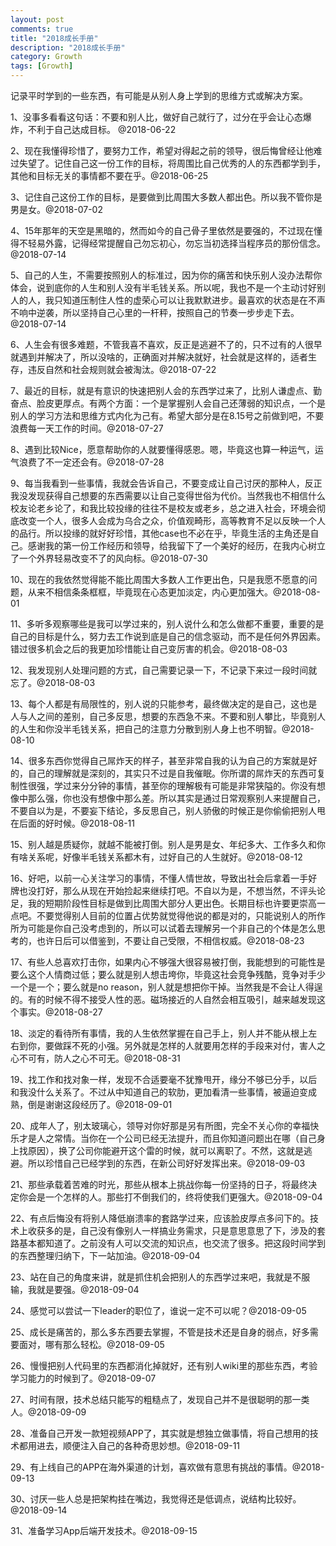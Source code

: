 ```yaml
---
layout: post
comments: true
title: "2018成长手册"
description: "2018成长手册"
category: Growth
tags: [Growth]
---
```



记录平时学到的一些东西，有可能是从别人身上学到的思维方式或解决方案。

<!--more-->



1、没事多看看这句话：不要和别人比，做好自己就行了，过分在乎会让心态爆炸，不利于自己达成目标。 @2018-06-22

2、现在我懂得珍惜了，要努力工作，希望对得起之前的领导，很后悔曾经让他难过失望了。记住自己这一份工作的目标，将周围比自己优秀的人的东西都学到手，其他和目标无关的事情都不要在乎。@2018-06-25

3、记住自己这份工作的目标，是要做到比周围大多数人都出色。所以我不管你是男是女。@2018-07-02

4、15年那年的天空是黑暗的，然而如今的自己骨子里依然是要强的，不过现在懂得不轻易外露，记得经常提醒自己勿忘初心，勿忘当初选择当程序员的那份信念。@2018-07-14

5、自己的人生，不需要按照别人的标准过，因为你的痛苦和快乐别人没办法帮你体会，说到底你的人生和别人没有半毛钱关系。所以呢，我也不是一个主动讨好别人的人，我只知道压制住人性的虚荣心可以让我默默进步。最喜欢的状态是在不声不响中逆袭，所以坚持自己心里的一杆秤，按照自己的节奏一步步走下去。 @2018-07-14

6、人生会有很多难题，不管我喜不喜欢，反正是逃避不了的，只不过有的人很早就遇到并解决了，所以没啥的，正确面对并解决就好，社会就是这样的，适者生存，违反自然和社会规则就会被淘汰。@2018-07-22

7、最近的目标，就是有意识的快速把别人会的东西学过来了，比别人谦虚点、勤奋点、脸皮更厚点。有两个方面：一个是掌握别人会自己还薄弱的知识点，一个是别人的学习方法和思维方式内化为己有。希望大部分是在8.15号之前做到吧，不要浪费每一天工作的时间。@2018-07-27

8、遇到比较Nice，愿意帮助你的人就要懂得感恩。嗯，毕竟这也算一种运气，运气浪费了不一定还会有。@2018-07-28

9、每当我看到一些事情，我就会告诉自己，不要变成让自己讨厌的那种人，反正我没发现获得自己想要的东西需要以让自己变得世俗为代价。当然我也不相信什么校友论老乡论了，和我比较投缘的往往不是校友或老乡，总之进入社会，环境会彻底改变一个人，很多人会成为乌合之众，价值观畸形，高等教育不足以反映一个人的品行。所以投缘的就好好珍惜，其他case也不必在乎，毕竟生活的主角还是自己。感谢我的第一份工作经历和领导，给我留下了一个美好的经历，在我内心树立了一个外界轻易改变不了的风向标。@2018-07-30

10、现在的我依然觉得能不能比周围大多数人工作更出色，只是我愿不愿意的问题，从来不相信条条框框，毕竟现在心态更加淡定，内心更加强大。@2018-08-01

11、多听多观察哪些是我可以学过来的，别人说什么和怎么做都不重要，重要的是自己的目标是什么，努力去工作说到底是自己的信念驱动，而不是任何外界因素。错过很多机会之后的我更加珍惜能让自己变厉害的机会。@2018-08-03

12、我发现别人处理问题的方式，自己需要记录一下，不记录下来过一段时间就忘了。@2018-08-03

13、每个人都是有局限性的，别人说的只能参考，最终做决定的是自己，这也是人与人之间的差别，自己多反思，想要的东西急不来。不要和别人攀比，毕竟别人的人生和你没半毛钱关系，把自己的注意力分散到别人身上也不明智。@2018-08-10

14、很多东西你觉得自己屌炸天的样子，甚至非常自我的认为自己的方案就是好的，自己的理解就是深刻的，其实只不过是自我催眠。你所谓的屌炸天的东西可复制性很强，学过来分分钟的事情，甚至你的理解极有可能是非常狭隘的。你没有想像中那么强，你也没有想像中那么差。所以其实是通过日常观察别人来提醒自己，不要自以为是，不要妄下结论，多反思自己，别人骄傲的时候正是你偷偷把别人甩在后面的好时候。@2018-08-11

15、别人越是质疑你，就越不能被打倒。别人是男是女、年纪多大、工作多久和你有啥关系呢，好像半毛钱关系都木有，过好自己的人生就好。@2018-08-12

16、好吧，以前一心关注学习的事情，不懂人情世故，导致出社会后拿着一手好牌也没打好，那么从现在开始捡起来继续打吧。不自以为是，不想当然，不评头论足，我的短期阶段性目标是做到比周围大部分人更出色。长期目标也许要更崇高一点吧。不要觉得别人目前的位置占优势就觉得他说的都是对的，只能说别人的所作所为可能是你自己没考虑到的，所以可以试着去理解另一个非自己的个体是怎么思考的，也许日后可以借鉴到，不要让自己受限，不相信权威。@2018-08-23

17、有些人总喜欢打击你，如果内心不够强大很容易被打倒，我能想到的可能性是要么这个人情商过低；要么就是别人想击垮你，毕竟这社会竞争残酷，竞争对手少一个是一个；要么就是no reason，别人就是想把你干掉。当然我是不会让人得逞的。有的时候不得不接受人性的恶。磁场接近的人自然会相互吸引，越来越发现这个事实。@2018-08-27

18、淡定的看待所有事情，我的人生依然掌握在自己手上，别人并不能从根上左右到你，要做踩不死的小强。另外就是怎样的人就要用怎样的手段来对付，害人之心不可有，防人之心不可无。@2018-08-31

19、找工作和找对象一样，发现不合适要毫不犹豫甩开，缘分不够已分手，以后和我没什么关系了。不过从中知道自己的软肋，更加看清一些事情，被逼迫变成熟，倒是谢谢这段经历了。@2018-09-01

20、成年人了，别太玻璃心，领导对你好那是另有所图，完全不关心你的幸福快乐才是人之常情。当你在一个公司已经无法提升，而且你知道问题出在哪（自己身上找原因），换了公司你能避开这个雷的时候，就可以离职了。不然，这就是逃避。所以珍惜自己已经学到的东西，在新公司好好发挥出来。@2018-09-03

21、那些承载着苦难的时光，那些从根本上挑战你每一份坚持的日子，将最终决定你会是一个怎样的人。那些打不倒我们的，终将使我们更强大。@2018-09-04

22、有点后悔没有将别人降低崩溃率的套路学过来，应该脸皮厚点多问下的。技术上收获多的是，自己没有像别人一样搞业务需求，只是意思意思了下，涉及的套路基本都知道了。之前没有人可以交流的知识点，也交流了很多。把这段时间学到的东西整理归纳下，下一站加油。@2018-09-04

23、站在自己的角度来讲，就是抓住机会把别人的东西学过来吧，我就是不服输，我就是要强。@2018-09-04

24、感觉可以尝试一下leader的职位了，谁说一定不可以呢？@2018-09-05

25、成长是痛苦的，那么多东西要去掌握，不管是技术还是自身的弱点，好多需要面对，哪有那么轻松。@2018-09-05

26、慢慢把别人代码里的东西都消化掉就好，还有别人wiki里的那些东西，考验学习能力的时候到了。@2018-09-07

27、时间有限，技术总结只能写的粗糙点了，发现自己并不是很聪明的那一类人。@2018-09-09

28、准备自己开发一款短视频APP了，其实就是想独立做事情，将自己想用的技术都用进去，顺便注入自己的各种奇思妙想。@2018-09-11

29、有上线自己的APP在海外渠道的计划，喜欢做有意思有挑战的事情。@2018-09-13

30、讨厌一些人总是把架构挂在嘴边，我觉得还是低调点，说结构比较好。@2018-09-14

31、准备学习App后端开发技术。@2018-09-15

